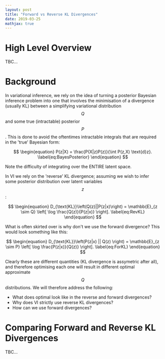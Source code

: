 ```yaml
---
layout: post
title: "Forward vs Reverse KL Divergences"
date: 2019-03-25
mathjax: true
---
```


# High Level Overview

TBC...

# Background

In variational inference, we rely on the idea of turning a posterior Bayesian inference problem into one that involves the minimisation of a divergence (usually KL) between a simplifying variational distribution $$Q$$ and some true (intractable) posterior $$P$$. This is done to avoid the oftentimes intractable integrals that are required in the 'true' Bayesian form: 

$$
\begin{equation}
P(z|X) = \frac{P(X|z)P(z)}{\int P(z,X) \text{d}z}.
\label{eq:BayesPosterior}
\end{equation}
$$

Note the difficulty of integrating over the ENTIRE latent space.

In VI we rely on the 'reverse' KL divergence; assuming we wish to infer some posterior distribution over latent variables $$z$$:

$$
\begin{equation}
D_{\text{KL}}\left(Q(z)||P(z|x)\right) = \mathbb{E}_{z \sim Q} \left[ \log \frac{Q(z)}{P(z|x)} \right].
\label{eq:RevKL}
\end{equation}
$$

What is often skirted over is why don't we use the forward divergence? This would look something like this:

$$
\begin{equation}
D_{\text{KL}}\left(P(z|x) || Q(z) \right) = \mathbb{E}_{z \sim P} \left[ \log \frac{P(z|x)}{Q(z)} \right].
\label{eq:ForKL}
\end{equation}
$$

Clearly these are different quantities (KL divergence is assymetric after all), and therefore optimising each one will result in different optimal approximate $$Q$$ distributions. We will therefore address the following:

* What does optimal look like in the reverse and forward divergences?
* Why does VI strictly use reverse KL divergences?
* How can we use forward divergences?

# Comparing Forward and Reverse KL Divergences

TBC...